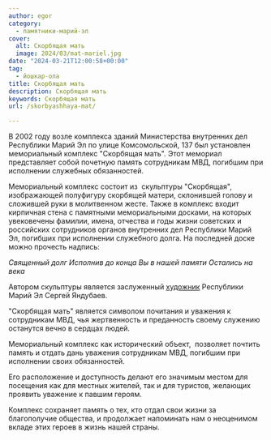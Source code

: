 ```yaml
---
author: egor
category:
  - памятники-марий-эл
cover:
  alt: Скорбящая мать
  image: 2024/03/mat-mariel.jpg
date: "2024-03-21T12:00:58+00:00"
tag:
  - йошкар-ола
title: Скорбящая мать
description: Скорбящая мать
keywords: Скорбящая мать
url: /skorbyashhaya-mat/

---
```

В 2002 году возле комплекса зданий Министерства внутренних дел Республики Марий Эл по улице Комсомольской, 137 был установлен мемориальный комплекс "Скорбящая мать". Этот мемориал представляет собой почетную память сотрудникам МВД, погибшим при исполнении служебных обязанностей.

Мемориальный комплекс состоит из  скульптуры "Скорбящая", изображающей полуфигуру скорбящей матери, склонившей голову и сложившей руки в молитвенном жесте. Также в комплекс входит кирпичная стена с памятными мемориальными досками, на которых увековечены фамилии, имена, отчества и годы жизни советских и российских сотрудников органов внутренних дел Республики Марий Эл, погибших при исполнении служебного долга. На последней доске можно прочесть надпись:

_Священный долг_ _Исполнив до конца_ _Вы в нашей памяти_ _Остались на века_

Автором скульптуры является заслуженный [художник](/soyuz-hudozhnikov/) Республики Марий Эл Сергей Яндубаев.

"Скорбящая мать" является символом почитания и уважения к сотрудникам МВД, чья жертвенность и преданность своему служению останутся вечно в сердцах людей.

Мемориальный комплекс как исторический объект,  позволяет почтить память и отдать дань уважения сотрудникам МВД, погибшим при исполнении своих обязанностей.

Его расположение и доступность делают его значимым местом для посещения как для местных жителей, так и для туристов, желающих проявить уважение к павшим героям.

Комплекс сохраняет память о тех, кто отдал свои жизни за благополучие общества, и продолжает напоминать нам о неоценимом вкладе этих героев в жизнь нашей страны.
